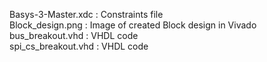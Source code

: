 Basys-3-Master.xdc  : Constraints file  
Block_design.png    : Image of created Block design in Vivado  
bus_breakout.vhd    : VHDL code  
spi_cs_breakout.vhd : VHDL code  
